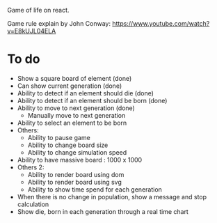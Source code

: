 Game of life on react.

Game rule explain by John Conway: https://www.youtube.com/watch?v=E8kUJL04ELA 

# To do
- Show a square board of element (done)
- Can show current generation (done)
- Ability to detect if an element should die (done)
- Ability to detect if an element should be born (done)
- Ability to move to next generation (done)
  + Manually move to next generation
- Ability to select an element to be born
- Others:
  + Ability to pause game
  + Ability to change board size
  + Ability to change simulation speed
- Ability to have massive board : 1000 x 1000
- Others 2:
  + Ability to render board using dom
  + Ability to render board using svg
  + Ability to show time spend for each generation
- When there is no change in population, show a message and stop calculation
- Show die, born in each generation through a real time chart
